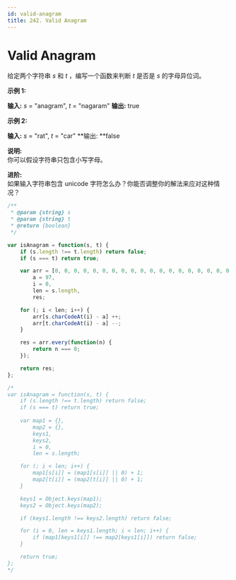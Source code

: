 ```yaml
---
id: valid-anagram
title: 242. Valid Anagram
---
```


# Valid Anagram

给定两个字符串 _s_ 和 _t_ ，编写一个函数来判断 _t_ 是否是 _s_ 的字母异位词。

**示例 1:**

**输入:** _s_ = "anagram", _t_ = "nagaram" **输出:** true

**示例 2:**

**输入:** _s_ = "rat", _t_ = "car" **输出: **false

**说明:**  
你可以假设字符串只包含小写字母。

**进阶:**  
如果输入字符串包含 unicode 字符怎么办？你能否调整你的解法来应对这种情况？



```javascript
/**
 * @param {string} s
 * @param {string} t
 * @return {boolean}
 */

var isAnagram = function(s, t) {
    if (s.length !== t.length) return false;
	if (s === t) return true;

	var arr = [0, 0, 0, 0, 0, 0, 0, 0, 0, 0, 0, 0, 0, 0, 0, 0, 0, 0, 0, 0, 0, 0, 0, 0, 0, 0],
		a = 97,
		i = 0,
		len = s.length,
		res;

	for (; i < len; i++) {
		arr[s.charCodeAt(i) - a] ++;
		arr[t.charCodeAt(i) - a] --;
	}

	res = arr.every(function(n) {
		return n === 0;
	});

	return res;
};

/*
var isAnagram = function(s, t) {
    if (s.length !== t.length) return false;
	if (s === t) return true;
	
	var map1 = {},
		map2 = {},
		keys1,
		keys2,
		i = 0,
		len = s.length;

	for (; i < len; i++) {
		map1[s[i]] = (map1[s[i]] || 0) + 1;
		map2[t[i]] = (map2[t[i]] || 0) + 1;
	}

	keys1 = Object.keys(map1);
	keys2 = Object.keys(map2);

	if (keys1.length !== keys2.length) return false;

	for (i = 0, len = keys1.length; i < len; i++) {
		if (map1[keys1[i]] !== map2[keys1[i]]) return false;
	}

	return true;
};
*/
```